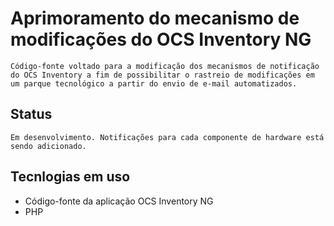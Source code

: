 # Aprimoramento do mecanismo de modificações do OCS Inventory NG
    Código-fonte voltado para a modificação dos mecanismos de notificação do OCS Inventory a fim de possibilitar o rastreio de modificações em um parque tecnológico a partir do envio de e-mail automatizados.

## Status
    Em desenvolvimento. Notificações para cada componente de hardware está sendo adicionado.
## Tecnlogias em uso
- Código-fonte da aplicação OCS Inventory NG
- PHP


